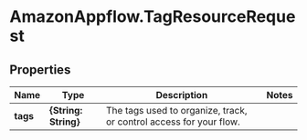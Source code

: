 # AmazonAppflow.TagResourceRequest

## Properties

Name | Type | Description | Notes
------------ | ------------- | ------------- | -------------
**tags** | **{String: String}** |  The tags used to organize, track, or control access for your flow.  | 


